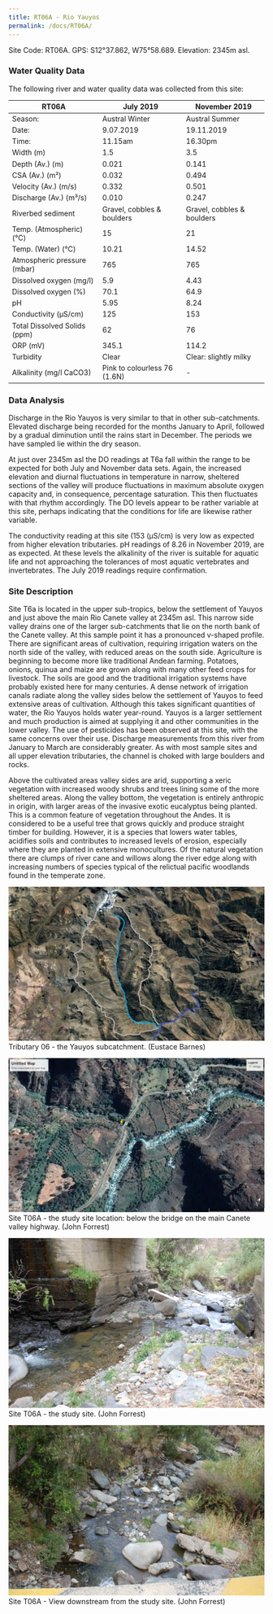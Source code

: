```yaml
---
title: RT06A - Rio Yauyos
permalink: /docs/RT06A/
---
```



Site Code: RT06A.  GPS: S12°37.862, W75°58.689. Elevation:
2345m asl.

### Water Quality Data

The following river and water quality data was collected from this site:

| RT06A                        | July 2019                     | November 2019            |
|------------------------------|-------------------------------|--------------------------|
| Season:                      | Austral Winter                | Austral Summer           |
| Date:                        | 9.07.2019                     | 19.11.2019               |
| Time:                        | 11.15am                       | 16.30pm                  |
| Width (m)                    | 1.5                           | 3.5                      |
| Depth (Av.) (m)              | 0.021                         | 0.141                    |
| CSA (Av.) (m²)               | 0.032                         | 0.494                    |
| Velocity (Av.) (m/s)         | 0.332                         | 0.501                    |
| Discharge (Av.) (m³/s)       | 0.010                         | 0.247                    |
| Riverbed sediment            | Gravel, cobbles & boulders    | Gravel, cobbles & boulders |
| Temp. (Atmospheric) (°C)     | 15                            | 21                       |
| Temp. (Water) (°C)           | 10.21                         | 14.52                    |
| Atmospheric pressure (mbar)  | 765                           | 765                      |
| Dissolved oxygen (mg/l)      | 5.9                           | 4.43                     |
| Dissolved oxygen (%)         | 70.1                          | 64.9                     |
| pH                           | 5.95                          | 8.24                     |
| Conductivity (µS/cm)         | 125                           | 153                      |
| Total Dissolved Solids (ppm) | 62                            | 76                       |
| ORP (mV)                     | 345.1                         | 114.2                    |
| Turbidity                    | Clear                         | Clear: slightly milky    |
| Alkalinity (mg/l CaCO3)      | Pink to colourless 76 (1.6N)  |  -                       |

### Data Analysis
Discharge in the Rio Yauyos is very similar to that in other sub-catchments. Elevated discharge being recorded for the months January to April, followed by a gradual diminution until the rains start in December. The periods we have sampled lie within the dry season.   

At just over 2345m asl the DO readings at T6a fall within the range to be expected for both July and November data sets. Again, the increased elevation and diurnal fluctuations in temperature in narrow, sheltered sections of the valley will produce fluctuations in maximum absolute oxygen capacity and, in consequence, percentage saturation. This then fluctuates with that rhythm accordingly. The DO levels appear to be rather variable at this site, perhaps indicating that the conditions for life are likewise rather variable.

The conductivity reading at this site (153 (µS/cm) is very low as expected from higher elevation tributaries. pH readings of 8.26 in November 2019, are as expected. At these levels the alkalinity of the river is suitable for aquatic life and not approaching the tolerances of most aquatic vertebrates and invertebrates. The July 2019 readings require confirmation.


### Site Description
Site T6a is located in the upper sub-tropics, below the settlement of Yauyos and just above the main Rio Canete valley at 2345m asl. This narrow side valley drains one of the larger sub-catchments that lie on the north bank of the Canete valley. At this sample point it has a pronounced v-shaped profile. There are significant areas of cultivation, requiring irrigation waters on the north side of the valley, with reduced areas on the south side. Agriculture is beginning to become more like traditional Andean farming. Potatoes, onions, quinua and maize are grown along with many other feed crops for livestock. The soils are good and the traditional irrigation systems have probably existed here for many centuries. A dense network of irrigation canals radiate along the valley sides below the settlement of Yauyos to feed extensive areas of cultivation. Although this takes significant quantities of water, the Rio Yauyos holds water year-round. Yauyos is a larger settlement and much production is aimed at supplying it and other communities in the lower valley. The use of pesticides has been observed at this site, with the same concerns over their use. Discharge measurements from this river from January to March are considerably greater. As with most sample sites and all upper elevation tributaries, the channel is choked with large boulders and rocks. 

Above the cultivated areas valley sides are arid, supporting a xeric vegetation with increased woody shrubs and trees lining some of the more sheltered areas. Along the valley bottom, the vegetation is entirely anthropic in origin, with larger areas of the invasive exotic eucalyptus being planted. This is a common feature of vegetation throughout the Andes. It is considered to be a useful tree that grows quickly and produce straight timber for building. However, it is a species that lowers water tables, acidifies soils and contributes to increased levels of erosion, especially where they are planted in extensive monocultures. Of the natural vegetation there are clumps of river cane and willows along the river edge along with increasing numbers of species typical of the relictual pacific woodlands found in the temperate zone. 


![Tributary T06 - the Yauyos subcatchment. (Eustace Barnes)](/assets/SiteDescriptions/T6/T6Yauyossubcatchment.jpg)
Tributary 06 - the Yauyos subcatchment. (Eustace Barnes)


![Site T06A - the study site location. (John Forrest)](/assets/SiteDescriptions/T6/RT06ALowerYauyosvalley.jpg)
Site T06A - the study site location: below the bridge on the main Canete valley highway. (John Forrest)


![Site T06A - the study site. (John Forrest)](/assets/SiteDescriptions/T6/T6AStudysite.JPG)
Site T06A - the study site. (John Forrest)


![Site T06A - View downstream from the study site. (John Forrest)](/assets/SiteDescriptions/T6/T6AViewdownstream.JPG)
Site T06A - View downstream from the study site. (John Forrest)

